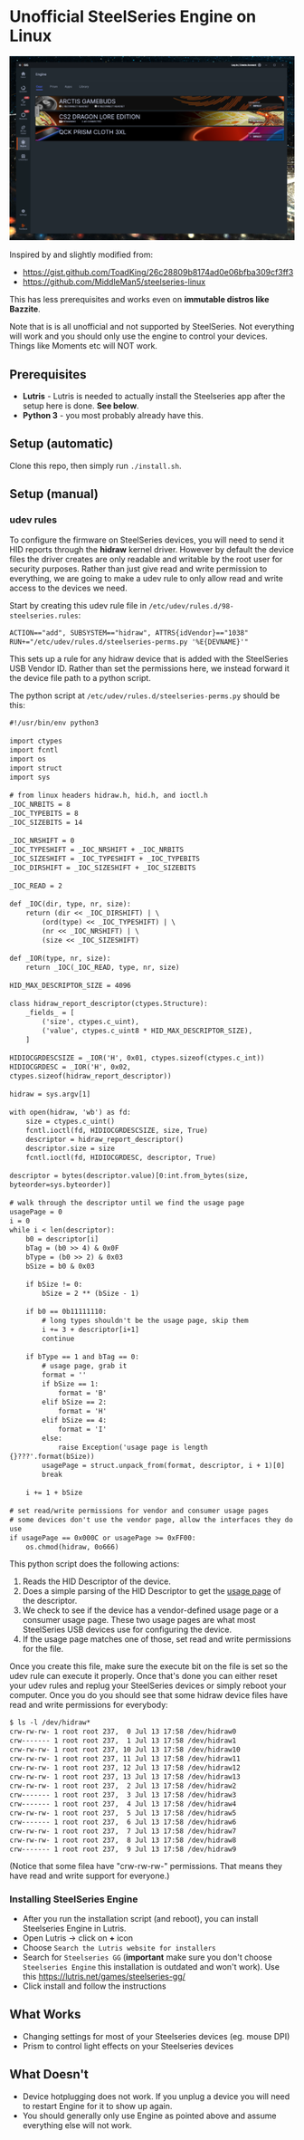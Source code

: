 # Unofficial SteelSeries Engine on Linux

![Screenshot](screenshot.png)

Inspired by and slightly modified from:
- https://gist.github.com/ToadKing/26c28809b8174ad0e06bfba309cf3ff3
- https://github.com/MiddleMan5/steelseries-linux

This has less prerequisites and works even on **immutable distros like Bazzite**.

Note that is is all unofficial and not supported by SteelSeries. Not everything will work and you should only use the engine to control your devices. Things like Moments etc will NOT work.

## Prerequisites

* **Lutris** - Lutris is needed to actually install the Steelseries app after the setup here is done. **See below**.
* **Python 3** - you most probably already have this.


## Setup (automatic)

Clone this repo, then simply run `./install.sh`.

## Setup (manual)

### udev rules
To configure the firmware on SteelSeries devices, you will need to send it HID reports through the **hidraw** kernel driver. However by default the device files the driver creates are only readable and writable by the root user for security purposes. Rather than just give read and write permission to everything, we are going to make a udev rule to only allow read and write access to the devices we need.

Start by creating this udev rule file in `/etc/udev/rules.d/98-steelseries.rules`:

    ACTION=="add", SUBSYSTEM=="hidraw", ATTRS{idVendor}=="1038" RUN+="/etc/udev/rules.d/steelseries-perms.py '%E{DEVNAME}'"

This sets up a rule for any hidraw device that is added with the SteelSeries USB Vendor ID. Rather than set the permissions here, we instead forward it the device file path to a python script.

The python script at `/etc/udev/rules.d/steelseries-perms.py` should be this:

    #!/usr/bin/env python3

    import ctypes
    import fcntl
    import os
    import struct
    import sys

    # from linux headers hidraw.h, hid.h, and ioctl.h
    _IOC_NRBITS = 8
    _IOC_TYPEBITS = 8
    _IOC_SIZEBITS = 14

    _IOC_NRSHIFT = 0
    _IOC_TYPESHIFT = _IOC_NRSHIFT + _IOC_NRBITS
    _IOC_SIZESHIFT = _IOC_TYPESHIFT + _IOC_TYPEBITS
    _IOC_DIRSHIFT = _IOC_SIZESHIFT + _IOC_SIZEBITS

    _IOC_READ = 2

    def _IOC(dir, type, nr, size):
        return (dir << _IOC_DIRSHIFT) | \
            (ord(type) << _IOC_TYPESHIFT) | \
            (nr << _IOC_NRSHIFT) | \
            (size << _IOC_SIZESHIFT)

    def _IOR(type, nr, size):
        return _IOC(_IOC_READ, type, nr, size)

    HID_MAX_DESCRIPTOR_SIZE = 4096

    class hidraw_report_descriptor(ctypes.Structure):
        _fields_ = [
            ('size', ctypes.c_uint),
            ('value', ctypes.c_uint8 * HID_MAX_DESCRIPTOR_SIZE),
        ]

    HIDIOCGRDESCSIZE = _IOR('H', 0x01, ctypes.sizeof(ctypes.c_int))
    HIDIOCGRDESC = _IOR('H', 0x02, ctypes.sizeof(hidraw_report_descriptor))

    hidraw = sys.argv[1]

    with open(hidraw, 'wb') as fd:
        size = ctypes.c_uint()
        fcntl.ioctl(fd, HIDIOCGRDESCSIZE, size, True)
        descriptor = hidraw_report_descriptor()
        descriptor.size = size
        fcntl.ioctl(fd, HIDIOCGRDESC, descriptor, True)

    descriptor = bytes(descriptor.value)[0:int.from_bytes(size, byteorder=sys.byteorder)]

    # walk through the descriptor until we find the usage page
    usagePage = 0
    i = 0
    while i < len(descriptor):
        b0 = descriptor[i]
        bTag = (b0 >> 4) & 0x0F
        bType = (b0 >> 2) & 0x03
        bSize = b0 & 0x03

        if bSize != 0:
            bSize = 2 ** (bSize - 1)

        if b0 == 0b11111110:
            # long types shouldn't be the usage page, skip them
            i += 3 + descriptor[i+1]
            continue

        if bType == 1 and bTag == 0:
            # usage page, grab it
            format = ''
            if bSize == 1:
                format = 'B'
            elif bSize == 2:
                format = 'H'
            elif bSize == 4:
                format = 'I'
            else:
                raise Exception('usage page is length {}???'.format(bSize))
            usagePage = struct.unpack_from(format, descriptor, i + 1)[0]
            break

        i += 1 + bSize

    # set read/write permissions for vendor and consumer usage pages
    # some devices don't use the vendor page, allow the interfaces they do use
    if usagePage == 0x000C or usagePage >= 0xFF00:
        os.chmod(hidraw, 0o666)

This python script does the following actions:

1. Reads the HID Descriptor of the device.
2. Does a simple parsing of the HID Descriptor to get the [usage page](https://www.usb.org/sites/default/files/documents/hut1_12v2.pdf) of the descriptor.
3. We check to see if the device has a vendor-defined usage page or a consumer usage page. These two usage pages are what most SteelSeries USB devices use for configuring the device.
4. If the usage page matches one of those, set read and write permissions for the file.

Once you create this file, make sure the execute bit on the file is set so the udev rule can execute it properly. Once that's done you can either reset your udev rules and replug your SteelSeries devices or simply reboot your computer. Once you do you should see that some hidraw device files have read and write permissions for everybody:

    $ ls -l /dev/hidraw*
    crw-rw-rw- 1 root root 237,  0 Jul 13 17:58 /dev/hidraw0
    crw------- 1 root root 237,  1 Jul 13 17:58 /dev/hidraw1
    crw-rw-rw- 1 root root 237, 10 Jul 13 17:58 /dev/hidraw10
    crw-rw-rw- 1 root root 237, 11 Jul 13 17:58 /dev/hidraw11
    crw-rw-rw- 1 root root 237, 12 Jul 13 17:58 /dev/hidraw12
    crw-rw-rw- 1 root root 237, 13 Jul 13 17:58 /dev/hidraw13
    crw-rw-rw- 1 root root 237,  2 Jul 13 17:58 /dev/hidraw2
    crw------- 1 root root 237,  3 Jul 13 17:58 /dev/hidraw3
    crw------- 1 root root 237,  4 Jul 13 17:58 /dev/hidraw4
    crw-rw-rw- 1 root root 237,  5 Jul 13 17:58 /dev/hidraw5
    crw------- 1 root root 237,  6 Jul 13 17:58 /dev/hidraw6
    crw-rw-rw- 1 root root 237,  7 Jul 13 17:58 /dev/hidraw7
    crw-rw-rw- 1 root root 237,  8 Jul 13 17:58 /dev/hidraw8
    crw------- 1 root root 237,  9 Jul 13 17:58 /dev/hidraw9

(Notice that some filea have "crw-rw-rw-" permissions. That means they have read and write support for everyone.)

### Installing SteelSeries Engine

- After you run the installation script (and reboot), you can install Steelseries Engine in Lutris.
- Open Lutris -> click on **+** icon
- Choose `Search the Lutris website for installers`
- Search for `Steelseries GG` (**important** make sure you don't choose `Steelseries Engine` this installation is outdated and won't work). Use this https://lutris.net/games/steelseries-gg/
- Click install and follow the instructions

## What Works

* Changing settings for most of your Steelseries devices (eg. mouse DPI)
* Prism to control light effects on your Steelseries devices

## What Doesn't

* Device hotplugging does not work. If you unplug a device you will need to restart Engine for it to show up again.
* You should generally only use Engine as pointed above and assume everything else will not work.